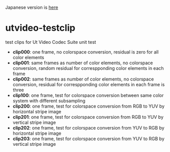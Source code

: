 Japanese version is [here](README-ja.md)

# utvideo-testclip

test clips for Ut Video Codec Suite unit test

- **clip000**: one frame, no colorspace conversion, residual is zero for all color elements
- **clip001**: same frames as number of color elements, no colorspace conversion, random residual for correspponding color elements in each frame
- **clip002**: same frames as number of color elements, no colorspace conversion, residual for correspponding color elements in each frame is three
- **clip100**: one frame, test for colorspace conversion between same color system with different subsampling
- **clip200**: one frame, test for colorspace conversion from RGB to YUV by horizontal stripe image
- **clip201**: one frame, test for colorspace conversion from RGB to YUV by vertical stripe image
- **clip202**: one frame, test for colorspace conversion from YUV to RGB by horizontal stripe image
- **clip203**: one frame, test for colorspace conversion from YUV to RGB by vertical stripe image
